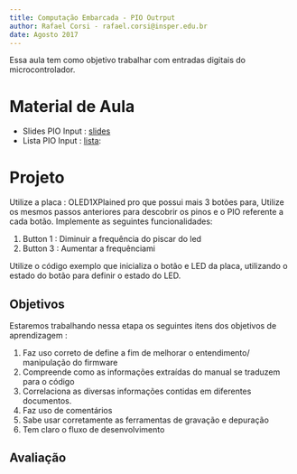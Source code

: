 ```yaml
---
title: Computação Embarcada - PIO Outrput 
author: Rafael Corsi - rafael.corsi@insper.edu.br
date: Agosto 2017
---
```


Essa aula tem como objetivo trabalhar com entradas digitais do microcontrolador. 

# Material de Aula

- Slides PIO Input : [slides](https://github.com/Insper/Computacao-Embarcada/blob/master/1%20-%20Aulas/05%20-%20PIO%20output/07%20-%20%5BSlides%5D%20PIO%20OutPut.pdf)
- Lista PIO Input : [lista](https://github.com/Insper/Computacao-Embarcada/blob/master/1%20-%20Aulas/05%20-%20PIO%20output/07%20-%20%5BPesquisa%5D%20PIO%20Output.pdf):

# Projeto

Utilize a placa : OLED1XPlained pro que possui mais 3 botões para, Utilize os mesmos
passos anteriores para descobrir os pinos e o PIO referente a cada botão. Implemente as
seguintes funcionalidades:

1. Button 1 : Diminuir a frequência do piscar do led
2. Button 3 : Aumentar a frequênciami

Utilize o código exemplo que inicializa o botão e LED da placa, utilizando o estado do botão para definir o estado do LED.

## Objetivos

Estaremos trabalhando nessa etapa os seguintes itens dos objetivos de aprendizagem :

1. Faz uso correto de define a fim de melhorar o entendimento/ manipulação do
firmware
1. Compreende como as informações extraídas do manual se traduzem para o código
1. Correlaciona as diversas informações contidas em diferentes documentos.
1. Faz uso de comentários
1. Sabe usar corretamente as ferramentas de gravação e depuração
1. Tem claro o fluxo de desenvolvimento

## Avaliação



 
